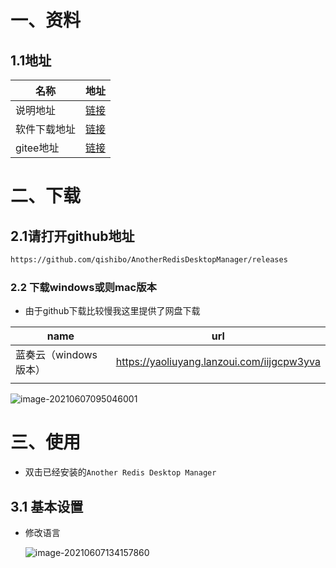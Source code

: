 # 一、资料

## 1.1地址

| 名称         | 地址                                                         |
| ------------ | ------------------------------------------------------------ |
| 说明地址     | [链接](https://mp.weixin.qq.com/s/S05rgr5JPZSOWJmOvCIzfg)    |
| 软件下载地址 | [链接](https://github.com/qishibo/AnotherRedisDesktopManager/releases) |
| gitee地址    | [链接](https://gitee.com/qishibo/AnotherRedisDesktopManager) |

# 二、下载

## 2.1请打开github地址

```bash
https://github.com/qishibo/AnotherRedisDesktopManager/releases
```

### 2.2 下载windows或则mac版本

- 由于github下载比较慢我这里提供了网盘下载

| name                  | url                                        |
| --------------------- | ------------------------------------------ |
| 蓝奏云（windows版本） | https://yaoliuyang.lanzoui.com/iijgcpw3yva |
|                       |                                            |

![image-20210607095046001](https://yaoliuyang-blog-images.oss-cn-beijing.aliyuncs.com/blogImages/image-20210607095046001.png)

# 三、使用

- 双击已经安装的`Another Redis Desktop Manager `

## 3.1 基本设置

- 修改语言

  ![image-20210607134157860](https://yaoliuyang-blog-images.oss-cn-beijing.aliyuncs.com/blogImages/image-20210607134157860.png)